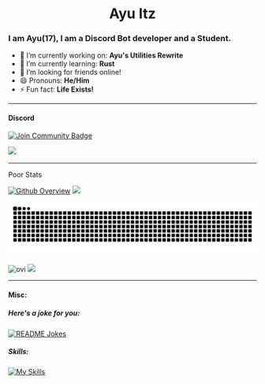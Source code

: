 <h1 align="center"> Ayu Itz </h1>

### I am Ayu(17), I am a Discord Bot developer and a Student.

- 🔭 I’m currently working on: **Ayu's Utilities Rewrite**
- 🌱 I’m currently learning: **Rust**
- 👯 I’m looking for friends online!
- 😄 Pronouns: **He/Him**
- ⚡ Fun fact: **Life Exists!**

---
#### Discord

<a href="https://discord.gg/BrMtkWS8GS"><img src="https://img.shields.io/discord/733027681184251937.svg?style=flat&label=Join%20Community&color=7289DA" alt="Join Community Badge"/></a>


[![](https://discord.c99.nl/widget/theme-4/748053138354864229.png)](https://discord.gg/BrMtkWS8GS)


---
Poor Stats

[![Github Overview](https://github-readme-stats.vercel.app/api?username=iayushanand&include_all_commits=true&count_private=true&show_icons=true&line_height=20&title_color=b0b0b0&icon_color=9100d4&text_color=A1A1A1&bg_color=0,000000,550299)](https://github.com/iayushanand)
![](https://github-readme-stats.vercel.app/api/top-langs/?username=NixonXC&theme=dark&hide_border=false&include_all_commits=false&count_private=false&layout=compact)

![](https://github.com/iayushanand/iayushanand/blob/output/github-contribution-grid-snake.svg)

<img src="https://github-readme-stats.vercel.app/api/top-langs?username=iayushanand&show_icons=true&locale=en&layout=compact&theme=chartreuse-dark" alt="ovi" />


<img src="https://github-profile-trophy.vercel.app/?username=iayushanand&theme=juicyfresh&no-bg=true" />

---

#### Misc: <br>
##### Here's a joke for you:
<a href="https://readme-jokes.vercel.app"><img align="center" src="https://readme-jokes.vercel.app/api" alt="README Jokes"></a>

##### Skills:
[![My Skills](https://skillicons.dev/icons?i=py,html,css,mongodb,java,figma,discord,heroku,flask,fastapi,bots,bootstrap)](https://ayuitz.xyz)

<!-- ##### Socials: -->

